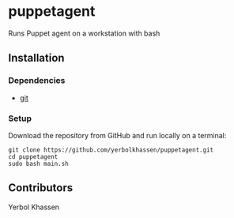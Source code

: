 # puppetagent
Runs Puppet agent on a workstation with bash

## Installation

### Dependencies
* [git](https://git-scm.com/book/en/v2/Getting-Started-Installing-Git)

### Setup
Download the repository from GitHub and run locally on a terminal:
```
git clone https://github.com/yerbolkhassen/puppetagent.git
cd puppetagent
sudo bash main.sh
```

## Contributors
Yerbol Khassen
